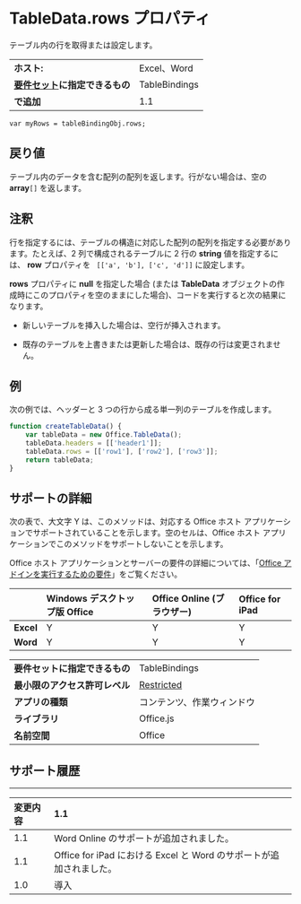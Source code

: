 
# TableData.rows プロパティ
テーブル内の行を取得または設定します。

|||
|:-----|:-----|
|**ホスト:**|Excel、Word|
|**[要件セット](../../docs/overview/specify-office-hosts-and-api-requirements.md)に指定できるもの**|TableBindings|
|**で追加**|1.1|

```
var myRows = tableBindingObj.rows;
```


## 戻り値

テーブル内のデータを含む配列の配列を返します。行がない場合は、空の  **array**`[]` を返します。


## 注釈

行を指定するには、テーブルの構造に対応した配列の配列を指定する必要があります。たとえば、2 列で構成されるテーブルに 2 行の  **string** 値を指定するには、 **row** プロパティを ` [['a', 'b'], ['c', 'd']]` に設定します。

**rows** プロパティに **null** を指定した場合 (または **TableData** オブジェクトの作成時にこのプロパティを空のままにした場合)、コードを実行すると次の結果になります。


- 新しいテーブルを挿入した場合は、空行が挿入されます。
    
- 既存のテーブルを上書きまたは更新した場合は、既存の行は変更されません。
    

## 例

次の例では、ヘッダーと 3 つの行から成る単一列のテーブルを作成します。


```js
function createTableData() {
    var tableData = new Office.TableData();
    tableData.headers = [['header1']];
    tableData.rows = [['row1'], ['row2'], ['row3']];
    return tableData;
}
```


## サポートの詳細


次の表で、大文字 Y は、このメソッドは、対応する Office ホスト アプリケーションでサポートされていることを示します。空のセルは、Office ホスト アプリケーションでこのメソッドをサポートしないことを示します。

Office ホスト アプリケーションとサーバーの要件の詳細については、「[Office アドインを実行するための要件](../../docs/overview/requirements-for-running-office-add-ins.md)」をご覧ください。


||**Windows デスクトップ版 Office**|**Office Online (ブラウザー)**|**Office for iPad**|
|:-----|:-----|:-----|:-----|
|**Excel**|Y|Y|Y|
|**Word**|Y|Y|Y|


|||
|:-----|:-----|
|**要件セットに指定できるもの**|TableBindings|
|**最小限のアクセス許可レベル**|[Restricted](../../docs/develop/requesting-permissions-for-api-use-in-content-and-task-pane-add-ins.md)|
|**アプリの種類**|コンテンツ、作業ウィンドウ|
|**ライブラリ**|Office.js|
|**名前空間**|Office|

## サポート履歴



****


|**変更内容**|**1.1**|
|:-----|:-----|
|1.1|Word Online のサポートが追加されました。|
|1.1|Office for iPad における Excel と Word のサポートが追加されました。|
|1.0|導入|
